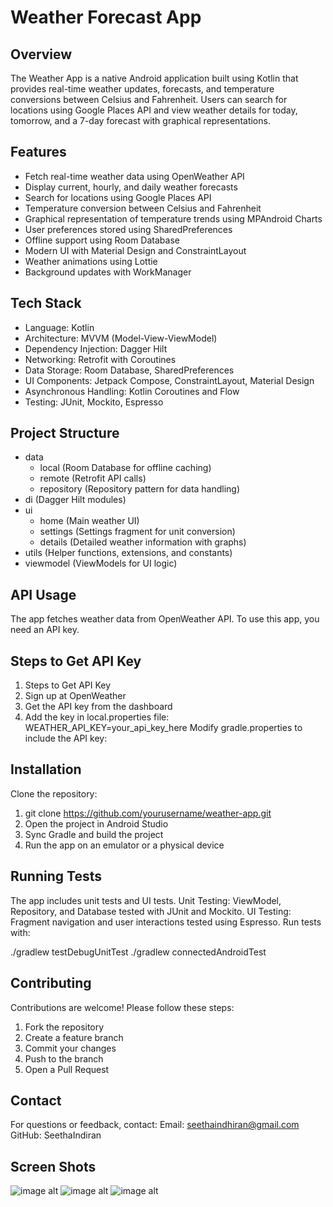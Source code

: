 # Weather Forecast App

## Overview
   The Weather App is a native Android application built using Kotlin that provides real-time weather updates, forecasts, and temperature conversions between Celsius and Fahrenheit. Users can search for locations 
  using Google Places API and view weather details for today, tomorrow, and a 7-day forecast with graphical representations.

## Features
  * Fetch real-time weather data using OpenWeather API
  * Display current, hourly, and daily weather forecasts
  * Search for locations using Google Places API
  * Temperature conversion between Celsius and Fahrenheit
  * Graphical representation of temperature trends using MPAndroid Charts
  *  User preferences stored using SharedPreferences
  *  Offline support using Room Database
  *  Modern UI with Material Design and ConstraintLayout
  *  Weather animations using Lottie
  *  Background updates with WorkManager

## Tech Stack
  * Language: Kotlin
  * Architecture: MVVM (Model-View-ViewModel)
  * Dependency Injection: Dagger Hilt
  * Networking: Retrofit with Coroutines
  * Data Storage: Room Database, SharedPreferences
  * UI Components: Jetpack Compose, ConstraintLayout, Material Design
  * Asynchronous Handling: Kotlin Coroutines and Flow
  * Testing: JUnit, Mockito, Espresso

## Project Structure

- data  
  - local (Room Database for offline caching)  
  - remote (Retrofit API calls)  
  - repository (Repository pattern for data handling)  
- di (Dagger Hilt modules)  
- ui  
  - home (Main weather UI)  
  - settings (Settings fragment for unit conversion)  
  - details (Detailed weather information with graphs)  
- utils (Helper functions, extensions, and constants)  
- viewmodel (ViewModels for UI logic)  


## API Usage
The app fetches weather data from OpenWeather API. To use this app, you need an API key.
## Steps to Get API Key
   
1. Steps to Get API Key
2. Sign up at OpenWeather
3. Get the API key from the dashboard
4. Add the key in local.properties file:
 WEATHER_API_KEY=your_api_key_here
Modify gradle.properties to include the API key:

## Installation

Clone the repository:

1. git clone https://github.com/yourusername/weather-app.git
2. Open the project in Android Studio
3. Sync Gradle and build the project
4. Run the app on an emulator or a physical device
    
## Running Tests

The app includes unit tests and UI tests.
Unit Testing: ViewModel, Repository, and Database tested with JUnit and Mockito.
UI Testing: Fragment navigation and user interactions tested using Espresso.
Run tests with:

./gradlew testDebugUnitTest
./gradlew connectedAndroidTest

## Contributing

Contributions are welcome! Please follow these steps:

1. Fork the repository
2. Create a feature branch
3. Commit your changes
4. Push to the branch
5. Open a Pull Request


## Contact

For questions or feedback, contact:
Email: seethaindhiran@gmail.com
GitHub: SeethaIndiran

## Screen Shots
![image alt](https://github.com/SeethaIndiran/Weather-Forecast-App/blob/2eb2018adb5ee3b59eb667a8db491794ef5e1aa1/2%5B1%5D.png)
![image alt](https://github.com/SeethaIndiran/Weather-Forecast-App/blob/0dcd4923486cef105509bf643372a695b7c2d277/1%5B1%5D.png)
![image alt](https://github.com/SeethaIndiran/Weather-Forecast-App/blob/c56c159a86ea881618548989db395c6695df42b7/3%5B1%5D.png)





  
